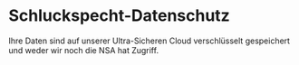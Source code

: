 # Schluckspecht-Datenschutz

Ihre Daten sind auf unserer Ultra-Sicheren Cloud verschlüsselt gespeichert und weder wir noch die NSA hat Zugriff.
